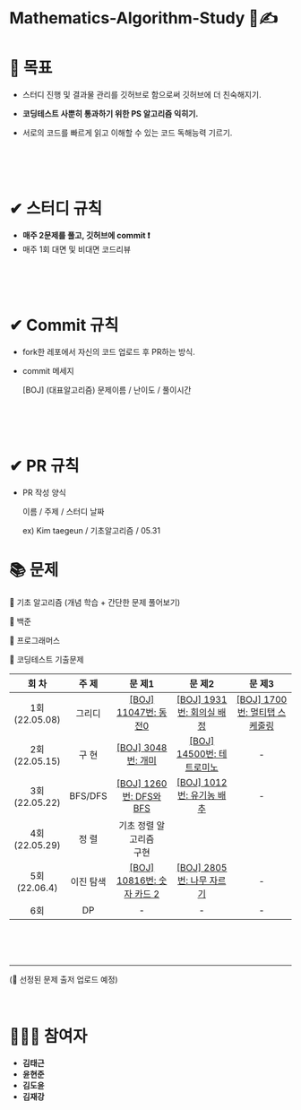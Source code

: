 # Mathematics-Algorithm-Study 💯✍

# 🎯 목표

* 스터디 진행 및 결과물 관리를 깃허브로 함으로써 깃허브에 더 친숙해지기.

* **코딩테스트 사뿐히 통과하기 위한 PS 알고리즘 익히기.**

* 서로의 코드를 빠르게 읽고 이해할 수 있는 코드 독해능력 기르기.

  <br/>
  
  <br/>
  
  <br/>

#  ✔ 스터디 규칙

* **매주 2문제를 풀고, 깃허브에 commit ❗**
* 매주 1회 대면 및 비대면 코드리뷰

<br/>
<br/>

<br/>

# ✔ Commit 규칙

* fork한 레포에서 자신의 코드 업로드 후 PR하는 방식.

* commit 메세지 

  [BOJ] (대표알고리즘) 문제이름 / 난이도 / 풀이시간

<br/>

<br/>

<br/>

# ✔ PR 규칙

* PR 작성 양식

  이름 / 주제 / 스터디 날짜

  ex) Kim taegeun / 기초알고리즘 / 05.31

# 📚 문제

📒 기초 알고리즘 (개념 학습 + 간단한 문제 풀어보기)

📗 백준

📘 프로그래머스

📕 코딩테스트 기출문제

|        회 차        | 주     제 |                       문          제1                        |                       문          제2                        |                       문          제3                        |
| :-----------------: | :-------: | :----------------------------------------------------------: | :----------------------------------------------------------: | :----------------------------------------------------------: |
| 1회<br />(22.05.08) |  그리디   | [[BOJ] 11047번: 동전0](https://www.acmicpc.net/problem/11047) | [[BOJ] 1931번: 회의실 배정](https://www.acmicpc.net/problem/1931) | [[BOJ] 1700번: 멀티탭 스케줄링](https://www.acmicpc.net/problem/1700) |
| 2회<br />(22.05.15) |   구 현   |  [[BOJ] 3048번: 개미](https://www.acmicpc.net/problem/3048)  | [[BOJ] 14500번: 테트로미노](https://www.acmicpc.net/problem/14500) |                              -                               |
| 3회<br />(22.05.22) |  BFS/DFS  | [[BOJ] 1260번: DFS와 BFS](https://www.acmicpc.net/problem/11047) | [[BOJ] 1012번: 유기농 배추](https://www.acmicpc.net/problem/1012) |                              -                               |
| 4회<br />(22.05.29) |   정 렬   |                 기초 정렬 알고리즘<br />구현                 |                                                              |                                                              |
| 5회<br />(22.06.4)  | 이진 탐색 | [[BOJ] 10816번: 숫자 카드 2](https://www.acmicpc.net/problem/10816) | [[BOJ] 2805번: 나무 자르기](https://www.acmicpc.net/problem/2805) |                              -                               |
|      6회<br />      |    DP     |                              -                               |                              -                               |                              -                               |

<br/>
<br/>

<br/>

***

(💬 선정된 문제 출저 업로드 예정)

<br/>

# 👨‍👦‍👦 참여자

* **김태근**
* **윤현준**
* **김도윤**
* **김재강**

